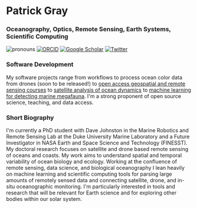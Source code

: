 # Patrick Gray

### Oceanography, Optics, Remote Sensing, Earth Systems, Scientific Computing


![pronouns](https://img.shields.io/static/v1?label=pronouns&message=he/him&color=red&style=flat-square)
[![ORCID](https://img.shields.io/static/v1?label=ORCID&message=0000-0002-8997-5255&color=green&style=flat-square&logo=orcid)](https://orcid.org/0000-0002-8997-5255)
[![Google Scholar](https://img.shields.io/static/v1?label=&message=Google%20Scholar&color=gray&style=flat-square&logo=google-scholar)]([https://scholar.google.com/citations?user=t1lmjVkAAAAJ](https://scholar.google.com/citations?user=66Aq-PoAAAAJ))
[![Twitter](https://img.shields.io/twitter/follow/clifgray?logo=twitter&style=flat-square)](https://twitter.com/clifgray)

### Software Development

My software projects range from workflows to process ocean color data from drones (soon to be released!) to [open access geospatial and remote sensing courses](https://github.com/patrickcgray/open-geo-tutorial) to [satellite analysis of ocean dynamics](https://github.com/earthcube2021/ec21_gray_etal) to [machine learning for detecting marine megafauna](https://github.com/patrickcgray/cetacean_photogram). I'm a strong proponent of open source science, teaching, and data access.

### Short Biography

I'm currently a PhD student with Dave Johnston in the Marine Robotics and Remote Sensing Lab at the Duke University Marine Laboratory and a Future Investigator in NASA Earth and Space Science and Technology (FINESST). My doctoral research focuses on satellite and drone based remote sensing of oceans and coasts. My work aims to understand spatial and temporal variability of ocean biology and ecology. Working at the confluence of remote sensing, data science, and biological oceanography I lean heavily on machine learning and scientific computing tools for parsing large amounts of remotely sensed data and connecting satellite, drone, and in-situ oceanographic monitoring. I'm particularly interested in tools and research that will be relevant for Earth science and for exploring other bodies within our solar system.
